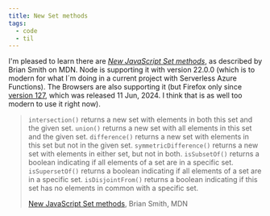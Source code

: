 ```yaml
---
title: New Set methods
tags:
  - code
  - til
---
```

I'm pleased to learn there are [<cite>New JavaScript Set methods</cite>](https://developer.mozilla.org/en-US/blog/javascript-set-methods/), as described by Brian Smith on MDN. Node is supporting it with version 22.0.0 (which is to modern for what I´m doing in a current project with Serverless Azure Functions). The Browsers are also supporting it (but Firefox only since [version 127](https://developer.mozilla.org/en-US/docs/Mozilla/Firefox/Releases/127#javascript), which was released 11 Jun, 2024. I think that is as well too modern to use it right now). 

> `intersection()` returns a new set with elements in both this set and the given set.
> `union()` returns a new set with all elements in this set and the given set.
> `difference()` returns a new set with elements in this set but not in the given set.
> `symmetricDifference()` returns a new set with elements in either set, but not in both.
> `isSubsetOf()` returns a boolean indicating if all elements of a set are in a specific set.
> `isSupersetOf()` returns a boolean indicating if all elements of a set are in a specific set.
> `isDisjointFrom()` returns a boolean indicating if this set has no elements in common with a specific set.
> <footer><a href="https://developer.mozilla.org/en-US/blog/javascript-set-methods/">New JavaScript Set methods<cite></cite></a>, Brian Smith, MDN</footer>